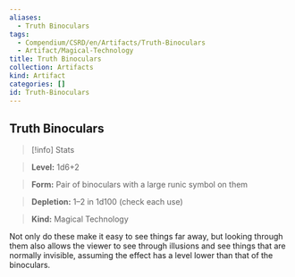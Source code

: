 ```yaml
---
aliases:
  - Truth Binoculars
tags:
  - Compendium/CSRD/en/Artifacts/Truth-Binoculars
  - Artifact/Magical-Technology
title: Truth Binoculars
collection: Artifacts
kind: Artifact
categories: []
id: Truth-Binoculars
---
```

## Truth Binoculars   
>[!info] Stats    
> **Level:** 1d6+2    
> **Form:** Pair of binoculars with a large runic symbol on them    
> **Depletion:**  1–2 in 1d100 (check each use)    
> **Kind:** Magical Technology  
    
Not only do these make it easy to see things far away, but looking through them also allows the viewer to see through illusions and see things that are normally invisible, assuming the effect has a level lower than that of the binoculars.
